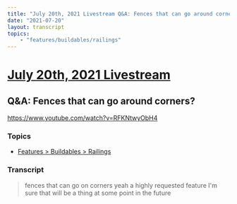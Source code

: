 ```yaml
---
title: "July 20th, 2021 Livestream Q&A: Fences that can go around corners?"
date: "2021-07-20"
layout: transcript
topics:
    - "features/buildables/railings"
---
```

# [July 20th, 2021 Livestream](../2021-07-20.md)
## Q&A: Fences that can go around corners?
https://www.youtube.com/watch?v=RFKNtwyObH4

### Topics
* [Features > Buildables > Railings](../topics/features/buildables/railings.md)

### Transcript

> fences that can go on corners yeah a highly requested feature I'm sure that will be a thing at some point in the future
